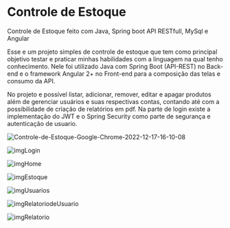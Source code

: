 # Controle de Estoque
Controle de Estoque feito com Java, Spring boot API RESTfull, MySql e Angular

Esse e um projeto simples de controle de estoque que tem como principal objetivo testar e praticar minhas habilidades com a linguagem na qual tenho conhecimento. Nele foi utilizado Java com Spring Boot (API-REST) no Back-end e o framework Angular 2+ no Front-end para a composição das telas e consumo da API.

No projeto e possível listar, adicionar, remover, editar e apagar produtos além de gerenciar usuários e suas respectivas contas, contando até com a possibilidade de criação de relatórios em pdf. Na parte de login existe a implementação do JWT e o Spring Security como parte de segurança e autenticação de usuario.

![Controle-de-Estoque-Google-Chrome-2022-12-17-16-10-08](https://user-images.githubusercontent.com/73945572/208268676-c465dc42-cf68-48c7-a886-8d771e1d34d5.gif)

![imgLogin](https://user-images.githubusercontent.com/73945572/208265166-47f18d6d-a74e-4d88-9e28-dfceb54ae383.png)

![imgHome](https://user-images.githubusercontent.com/73945572/208268721-e5c80a5b-48b9-48ef-892f-3f37ce2ae837.png)

![imgEstoque](https://user-images.githubusercontent.com/73945572/208268724-5e7c89fe-8866-4711-a42b-aed8c6e21004.png)

![imgUsuarios](https://user-images.githubusercontent.com/73945572/208268728-4f907ee5-7007-4052-8a91-081b2aaae5a4.png)

![imgRelatoriodeUsuario](https://user-images.githubusercontent.com/73945572/208268796-118663de-8ab4-4286-a9f9-ef8a1740ba86.png)

![imgRelatorio](https://user-images.githubusercontent.com/73945572/208268801-3bf38936-a013-4cc6-8aa5-37559d9f6043.png)

